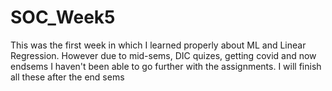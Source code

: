 # SOC_Week5
This was the first week in which I learned properly about ML and Linear Regression. However due to mid-sems, DIC quizes, getting covid and now endsems I haven't been able to go further with the assignments. I will finish all these after the end sems
